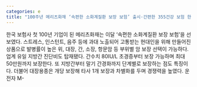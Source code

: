 ```yaml
---
categories: e
title: "100주년 메리츠화재 ‘속편한 소화계질환 보장 보험’ 출시·간편한 355건강 보험 한도 제한 없이 전담보 인수"
---
```

한국 보험사 첫 100년 기업이 된 메리츠화재는 이달 ‘속편한 소화계질환 보장 보험’을 선보였다. 스트레스, 인스턴트, 음주 등에 과대 노출되어 고통받는 현대인을 위해 만들어진 상품으로 발병률이 높은 위, 대장, 간, 소장, 항문암 등 부위별 암 보장 선택이 가능하다. 업계 유일 지방간 진단비도 탑재됐다. 간수치 80IU/L 초경증부터 보장 가능하며 최대 50만원까지 보장한다. 또 지방간부터 말기 간경화까지 단계별로 보장하는 점도 특징이다. 더불어 대장용종은 개당 보장해 타사 1개 보장과 차별화를 두며 경쟁력을 높였다. 운전자 M-